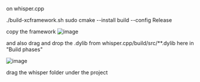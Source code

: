 on whisper.cpp

./build-xcframework.sh
sudo cmake --install build --config Release

copy the framework
![image](https://github.com/user-attachments/assets/a76a1fd8-7bd2-4287-8f8d-a2c6010198ed)


and also drag and drop the .dylib from whisper.cpp/build/src/**.dylib here in "Build phases"

![image](https://github.com/user-attachments/assets/24e96c55-d660-4495-b1c8-bd4fcfa5a81b)


drag the whisper folder under the project
